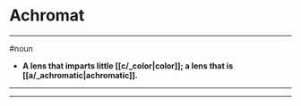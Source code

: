 # Achromat
---
#noun
- **A lens that imparts little [[c/_color|color]]; a lens that is [[a/_achromatic|achromatic]].**
---
---
